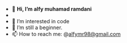 - 👋 <b>Hi, I’m alfy muhamad ramdani</b>
- 
- 👀 I’m interested in code
- 🌱 I’m still a beginner.
- 📫 How to reach me: @alfymr98@gmail.com
